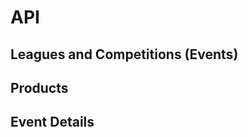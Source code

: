 # API

## Leagues and Competitions (Events)[​](#leagues-and-competitions-events "Direct link to Leagues and Competitions (Events)")

## Products[​](#products "Direct link to Products")

## Event Details[​](#event-details "Direct link to Event Details")
